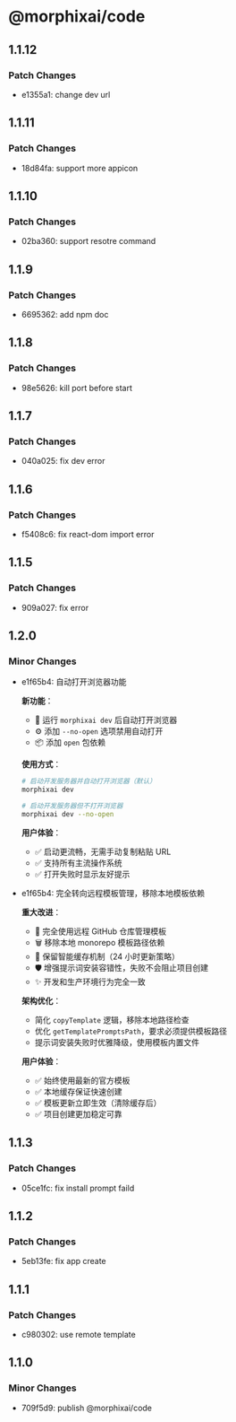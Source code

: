 # @morphixai/code

## 1.1.12

### Patch Changes

- e1355a1: change dev url

## 1.1.11

### Patch Changes

- 18d84fa: support more appicon

## 1.1.10

### Patch Changes

- 02ba360: support resotre command

## 1.1.9

### Patch Changes

- 6695362: add npm doc

## 1.1.8

### Patch Changes

- 98e5626: kill port before start

## 1.1.7

### Patch Changes

- 040a025: fix dev error

## 1.1.6

### Patch Changes

- f5408c6: fix react-dom import error

## 1.1.5

### Patch Changes

- 909a027: fix error

## 1.2.0

### Minor Changes

- e1f65b4: 自动打开浏览器功能

  **新功能**：

  - 🚀 运行 `morphixai dev` 后自动打开浏览器
  - ⚙️ 添加 `--no-open` 选项禁用自动打开
  - 📦 添加 `open` 包依赖

  **使用方式**：

  ```bash
  # 启动开发服务器并自动打开浏览器（默认）
  morphixai dev

  # 启动开发服务器但不打开浏览器
  morphixai dev --no-open
  ```

  **用户体验**：

  - ✅ 启动更流畅，无需手动复制粘贴 URL
  - ✅ 支持所有主流操作系统
  - ✅ 打开失败时显示友好提示

- e1f65b4: 完全转向远程模板管理，移除本地模板依赖

  **重大改进**：

  - 🔄 完全使用远程 GitHub 仓库管理模板
  - 🗑️ 移除本地 monorepo 模板路径依赖
  - 💾 保留智能缓存机制（24 小时更新策略）
  - 🛡️ 增强提示词安装容错性，失败不会阻止项目创建
  - ✨ 开发和生产环境行为完全一致

  **架构优化**：

  - 简化 `copyTemplate` 逻辑，移除本地路径检查
  - 优化 `getTemplatePromptsPath`，要求必须提供模板路径
  - 提示词安装失败时优雅降级，使用模板内置文件

  **用户体验**：

  - ✅ 始终使用最新的官方模板
  - ✅ 本地缓存保证快速创建
  - ✅ 模板更新立即生效（清除缓存后）
  - ✅ 项目创建更加稳定可靠

## 1.1.3

### Patch Changes

- 05ce1fc: fix install prompt faild

## 1.1.2

### Patch Changes

- 5eb13fe: fix app create

## 1.1.1

### Patch Changes

- c980302: use remote template

## 1.1.0

### Minor Changes

- 709f5d9: publish @morphixai/code
